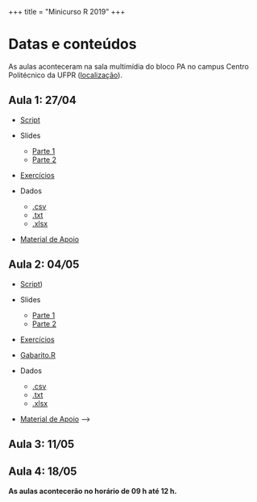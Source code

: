 +++
title = "Minicurso R 2019"
+++

# Datas e conteúdos

As aulas aconteceram na sala multimídia do bloco PA no campus Centro Politécnico
da UFPR ([localização](http://www.campusmap.ufpr.br/#!map)).

## Aula 1: 27<em>/</em>04 
- [Script](../download/minicursos/R/2019/aula1/Aula1.R)

- Slides
   - [Parte 1](../download/minicursos/R/2019/aula1/parte1.pdf)
   - [Parte 2](../download/minicursos/R/2019/aula1/parte2.pdf)
    
- [Exercícios](../download/minicursos/R/2019/aula1/exercicios2.html)
   
- Dados   
   - [.csv](../download/minicursos/R/2019/aula1/MingotiAnA4.csv)
   - [.txt](../download/minicursos/R/2019/aula1/MingotiAnA4.txt)
   - [.xlsx](../download/minicursos/R/2019/aula1/MingotiAnA4.xlsx)

- [Material de Apoio](../download/minicursos/R/2019/aula1/aula1.html)


## Aula 2: 04<em>/</em>05 
- [Script](../download/minicursos/R/2019/aula2/aula2.R))

- Slides
   - [Parte 1](../download/minicursos/R/2019/aula2/parte1.pdf)
   - [Parte 2](../download/minicursos/R/2019/aula2/parte2.pdf)
    
- [Exercícios](../download/minicursos/R/2019/aula2/exercicios2.html)
- [Gabarito.R](../download/minicursos/R/2019/aula2/gabarito.R)
   
- Dados   
   - [.csv](../download/minicursos/R/2019/aula2/MingotiTb2.2.csv)
   - [.txt](../download/minicursos/R/2019/aula2/MingotiTb2.2.txt)
   - [.xlsx](../download/minicursos/R/2019/aula2/MingotiTb2.2.xlsx)
  

- [Material de Apoio](../download/minicursos/R/2019/aula2/aula2.html)
-->
## Aula 3: 11<em>/</em>05 
<!--
- Slides
   - [Parte 1](../download/minicursos/R/2019/aula1/parte1.pdf)
   - [Parte 2](../download/minicursos/R/2019/aula1/parte2.pdf)
    
- [Exercícios](../download/minicursos/R/2019/aula1/exercicios2.html)
   
- Dados   
   - [.csv](../download/minicursos/R/2019/aula1/MingotiAnA4.csv)
   - [.txt](../download/minicursos/R/2019/aula1/MingotiAnA4.txt)
   - [.xlsx](../download/minicursos/R/2019/aula1/MingotiAnA4.xlsx)

- [Material de Apoio](../download/minicursos/R/2019/aula1/aula1.html)
-->
## Aula 4: 18<em>/</em>05
<!--
- Slides
   - [Parte 1](../download/minicursos/R/2019/aula1/parte1.pdf)
   - [Parte 2](../download/minicursos/R/2019/aula1/parte2.pdf)
    
- [Exercícios](../download/minicursos/R/2019/aula1/exercicios2.html)
   
- Dados   
   - [.csv](../download/minicursos/R/2019/aula1/MingotiAnA4.csv)
   - [.txt](../download/minicursos/R/2019/aula1/MingotiAnA4.txt)
   - [.xlsx](../download/minicursos/R/2019/aula1/MingotiAnA4.xlsx)

- [Material de Apoio](../download/minicursos/R/2019/aula1/aula1.html)
-->
**As aulas acontecerão no horário de 09 h até 12 h.**


